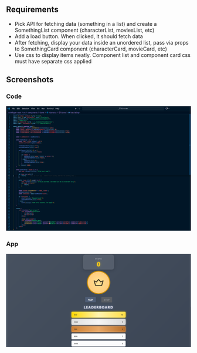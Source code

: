 ## Requirements
- Pick API for fetching data (something in a list) and create a SomethingList component (characterList, moviesList, etc)  
- Add a load button. When clicked, it should fetch data  
- After fetching, display your data inside an unordered list, pass via props to SomethingCard component (characterCard, movieCard, etc)  
- Use css to display items neatly. Component list and component card css must have separate css applied  

## Screenshots
### Code
![code](./img/code.png)

### App
![coin](./img/main.png)